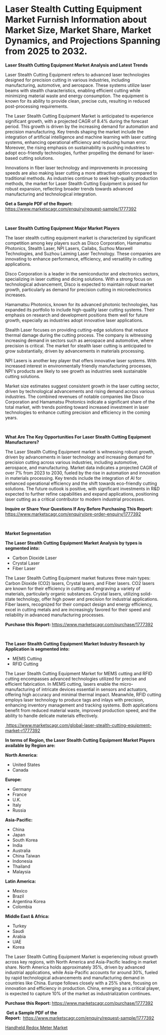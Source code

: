 <p><h1>Laser Stealth Cutting Equipment Market Furnish Information about Market Size, Market Share, Market Dynamics, and Projections Spanning from 2025 to 2032.</h1></p><p><strong>Laser Stealth Cutting Equipment Market Analysis and Latest Trends</strong></p>
<p><p>Laser Stealth Cutting Equipment refers to advanced laser technologies designed for precision cutting in various industries, including manufacturing, automotive, and aerospace. These systems utilize laser beams with stealth characteristics, enabling efficient cutting while minimizing material waste and energy consumption. The equipment is known for its ability to provide clean, precise cuts, resulting in reduced post-processing requirements.</p><p>The Laser Stealth Cutting Equipment Market is anticipated to experience significant growth, with a projected CAGR of 8.4% during the forecast period. This growth is driven by the increasing demand for automation and precision manufacturing. Key trends shaping the market include the integration of artificial intelligence and machine learning with laser cutting systems, enhancing operational efficiency and reducing human error. Moreover, the rising emphasis on sustainability is pushing industries to adopt eco-friendly technologies, further propelling the demand for laser-based cutting solutions.</p><p>Innovations in fiber laser technology and improvements in processing speeds are also making laser cutting a more attractive option compared to traditional methods. As industries continue to seek high-quality production methods, the market for Laser Stealth Cutting Equipment is poised for robust expansion, reflecting broader trends towards advanced manufacturing and technological integration.</p></p>
<p><strong>Get a Sample PDF of the Report:&nbsp;</strong> <a href="https://www.marketscagr.com/enquiry/request-sample/1777392?utm_campaign=2942&utm_medium=2&utm_source=Github&utm_content=ia&utm_term=12042025&utm_id=laser-stealth-cutting-equipment">https://www.marketscagr.com/enquiry/request-sample/1777392</a></p>
<p>&nbsp;</p>
<p><strong>Laser Stealth Cutting Equipment Major Market Players</strong></p>
<p><p>The laser stealth cutting equipment market is characterized by significant competition among key players such as Disco Corporation, Hamamatsu Photonics, Stealth Laser, NPI Lasers, Cailabs, Suzhou Maxwell Technologies, and Suzhou Laiming Laser Technology. These companies are innovating to enhance performance, efficiency, and versatility in cutting applications.</p><p>Disco Corporation is a leader in the semiconductor and electronics sectors, specializing in laser cutting and dicing solutions. With a strong focus on technological advancement, Disco is expected to maintain robust market growth, particularly as demand for precision cutting in microelectronics increases.</p><p>Hamamatsu Photonics, known for its advanced photonic technologies, has expanded its portfolio to include high-quality laser cutting systems. Their emphasis on research and development positions them well for future growth, especially as industries adopt innovative laser applications.</p><p>Stealth Laser focuses on providing cutting-edge solutions that reduce thermal damage during the cutting process. The company is witnessing increasing demand in sectors such as aerospace and automotive, where precision is critical. The market for stealth laser cutting is anticipated to grow substantially, driven by advancements in materials processing.</p><p>NPI Lasers is another key player that offers innovative laser systems. With increased interest in environmentally friendly manufacturing processes, NPI's products are likely to see growth as industries seek sustainable cutting solutions.</p><p>Market size estimates suggest consistent growth in the laser cutting sector, driven by technological advancements and rising demand across various industries. The combined revenues of notable companies like Disco Corporation and Hamamatsu Photonics indicate a significant share of the total market, with trends pointing toward increased investment in laser technologies to enhance cutting precision and efficiency in the coming years.</p></p>
<p>&nbsp;</p>
<p><strong>What Are The Key Opportunities For Laser Stealth Cutting Equipment Manufacturers?</strong></p>
<p><p>The Laser Stealth Cutting Equipment market is witnessing robust growth, driven by advancements in laser technology and increasing demand for precision cutting across various industries, including automotive, aerospace, and manufacturing. Market data indicates a projected CAGR of over 7% from 2023 to 2030, fueled by the rise in automation and innovation in materials processing. Key trends include the integration of AI for enhanced operational efficiency and the shift towards eco-friendly cutting solutions. The future outlook is positive, with significant investments in R&D expected to further refine capabilities and expand applications, positioning laser cutting as a critical contributor to modern industrial processes.</p></p>
<p><strong>Inquire or Share Your Questions If Any Before Purchasing This Report:</strong> <a href="https://www.marketscagr.com/enquiry/pre-order-enquiry/1777392?utm_campaign=2942&utm_medium=2&utm_source=Github&utm_content=ia&utm_term=12042025&utm_id=laser-stealth-cutting-equipment">https://www.marketscagr.com/enquiry/pre-order-enquiry/1777392</a></p>
<p>&nbsp;</p>
<p><strong>Market Segmentation</strong></p>
<p><strong>The Laser Stealth Cutting Equipment Market Analysis by types is segmented into:</strong></p>
<p><ul><li>Carbon Dioxide Laser</li><li>Crystal Laser</li><li>Fiber Laser</li></ul></p>
<p><p>The Laser Stealth Cutting Equipment market features three main types: Carbon Dioxide (CO2) lasers, Crystal lasers, and Fiber lasers. CO2 lasers are known for their efficiency in cutting and engraving a variety of materials, particularly organic substances. Crystal lasers, utilizing solid-state technology, offer high power and precision for industrial applications. Fiber lasers, recognized for their compact design and energy efficiency, excel in cutting metals and are increasingly favored for their speed and reliability in advanced manufacturing processes.</p></p>
<p><strong>Purchase this Report:&nbsp;</strong><a href="https://www.marketscagr.com/purchase/1777392?utm_campaign=2942&utm_medium=2&utm_source=Github&utm_content=ia&utm_term=12042025&utm_id=laser-stealth-cutting-equipment">https://www.marketscagr.com/purchase/1777392</a></p>
<p>&nbsp;</p>
<p><strong>The Laser Stealth Cutting Equipment Market Industry Research by Application is segmented into:</strong></p>
<p><ul><li>MEMS Cutting</li><li>RFID Cutting</li></ul></p>
<p><p>The Laser Stealth Cutting Equipment Market for MEMS cutting and RFID cutting encompasses advanced technologies utilized for precise and efficient fabrication. In MEMS cutting, lasers enable the micro-manufacturing of intricate devices essential in sensors and actuators, offering high accuracy and minimal thermal impact. Meanwhile, RFID cutting employs laser technology to produce tags and inlays with precision, enhancing inventory management and tracking systems. Both applications benefit from reduced material waste, improved production speed, and the ability to handle delicate materials effectively.</p></p>
<p><a href="https://www.marketscagr.com/global-laser-stealth-cutting-equipment-market-r1777392?utm_campaign=2942&utm_medium=2&utm_source=Github&utm_content=ia&utm_term=12042025&utm_id=laser-stealth-cutting-equipment">&nbsp;https://www.marketscagr.com/global-laser-stealth-cutting-equipment-market-r1777392</a></p>
<p><strong>In terms of Region, the Laser Stealth Cutting Equipment Market Players available by Region are:</strong></p>
<p>
    <p> <strong> North America: </strong>
        <ul>
            <li>United States</li>
            <li>Canada</li>
        </ul>
        </p> 
    <p> <strong> Europe: </strong>
        <ul>
            <li>Germany</li>
            <li>France</li>
            <li>U.K.</li>
            <li>Italy</li>
            <li>Russia</li>
        </ul>
        </p> 
    <p> <strong> Asia-Pacific: </strong>
        <ul>
            <li>China</li>
            <li>Japan</li>
            <li>South Korea</li>
            <li>India</li>
            <li>Australia</li>
            <li>China Taiwan</li>
            <li>Indonesia</li>
            <li>Thailand</li>
            <li>Malaysia</li>
        </ul>
        </p> 
    <p> <strong> Latin America: </strong>
        <ul>
            <li>Mexico</li>
            <li>Brazil</li>
            <li>Argentina Korea</li>
            <li>Colombia</li>
        </ul>
        </p> 
    <p> <strong> Middle East & Africa: </strong>
        <ul>
            <li>Turkey</li>
            <li>Saudi</li>
            <li>Arabia</li>
            <li>UAE</li>
            <li>Korea</li>
        </ul>
    </p>
    </p>
<p><p>The Laser Stealth Cutting Equipment Market is experiencing robust growth across key regions, with North America and Asia-Pacific leading in market share. North America holds approximately 35%, driven by advanced industrial applications, while Asia-Pacific accounts for around 30%, fueled by rapid technological advancements and manufacturing demand in countries like China. Europe follows closely with a 25% share, focusing on innovation and efficiency in production. China, emerging as a critical player, is expected to capture 10% of the market as industrialization continues.</p></p>
<p><strong>Purchase this Report: </strong><a href="https://www.marketscagr.com/purchase/1777392?utm_campaign=2942&utm_medium=2&utm_source=Github&utm_content=ia&utm_term=12042025&utm_id=laser-stealth-cutting-equipment">https://www.marketscagr.com/purchase/1777392</a></p>
<p>&nbsp;<strong>Get a Sample PDF of the Report:&nbsp;&nbsp;</strong><a href="https://www.marketscagr.com/enquiry/request-sample/1777392?utm_campaign=2942&utm_medium=2&utm_source=Github&utm_content=ia&utm_term=12042025&utm_id=laser-stealth-cutting-equipment">https://www.marketscagr.com/enquiry/request-sample/1777392</a></p>
<p><strong></strong></p>
<p><p><a href="https://github.com/yoshih12/Market-Research-Report-List-4/blob/main/handheld-redox-meter-market.md?utm_campaign=2942&utm_medium=2&utm_source=Github&utm_content=ia&utm_term=12042025&utm_id=laser-stealth-cutting-equipment">Handheld Redox Meter Market</a></p></p>